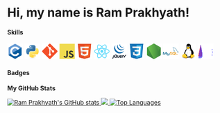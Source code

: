 # Hi, my name is Ram Prakhyath!

#### Skills

<p align="left">
    <a href="https://docs.microsoft.com/en-us/cpp/?view=msvc-170" target="_blank" rel="noreferrer"><img src="./icons/c-original.svg" width="36" height="36" alt="C" /></a>
    <a href="https://www.python.org/" target="_blank" rel="noreferrer"><img src="./icons/python-original.svg" width="36" height="36" alt="Python" /></a>
    <a href="https://git-scm.com/" target="_blank" rel="noreferrer"><img src="./icons/git-original.svg" width="36" height="36" alt="Git" /></a>
    <a href="https://developer.mozilla.org/en-US/docs/Web/JavaScript" target="_blank" rel="noreferrer"><img src="./icons/javascript-original.svg" width="36" height="36" alt="JavaScript" /></a>
    <a href="https://developer.mozilla.org/en-US/docs/Glossary/HTML5" target="_blank" rel="noreferrer"><img src="./icons/html5-original.svg" width="36" height="36" alt="HTML5" /></a>
    <a href="https://reactjs.org/" target="_blank" rel="noreferrer"><img src="./icons/react-original.svg" width="36" height="36" alt="React" /></a>
    <a href="https://jquery.com/" target="_blank" rel="noreferrer"><img src="./icons/jquery-original.svg" width="36" height="36" alt="JQuery" /></a>
    <a href="https://www.w3.org/TR/CSS/#css" target="_blank" rel="noreferrer"><img src="./icons/css3-original.svg" width="36" height="36" alt="CSS3" /></a>
    <a href="https://nodejs.org/en/" target="_blank" rel="noreferrer"><img src="./icons/nodejs-original.svg" width="36" height="36" alt="NodeJS" /></a>
    <a href="https://www.mysql.com/" target="_blank" rel="noreferrer"><img src="./icons/mysql-original.svg" width="36" height="36" alt="MySQL" /></a>
    <a href="https://www.linux.org" target="_blank" rel="noreferrer"><img src="./icons/linux-original.svg" width="36" height="36" alt="Linux" /></a>
    <a href="https://www.endeavouros.com" target="_blank" rel="noreferrer"><img src="./icons/endeavouros.svg" width="36" height="36" alt="EndeavourOS" /></a>
</p>

#### Badges

<b>My GitHub Stats</b>

<a href="http://www.github.com/RamPrakhyath05">
    <img src="https://github-readme-stats.vercel.app/api?username=RamPrakhyath05&show_icons=true&hide=&count_private=true&title_color=0891b2&text_color=ffffff&icon_color=0891b2&bg_color=1c1917&hide_border=true&show_icons=true" alt="Ram Prakhyath's GitHub stats" />
</a>

<a href="http://www.github.com/RamPrakhyath05">
    <img src="https://github-readme-streak-stats.herokuapp.com/?user=RamPrakhyath05&stroke=ffffff&background=1c1917&ring=0891b2&fire=0891b2&currStreakNum=ffffff&currStreakLabel=0891b2&sideNums=ffffff&sideLabels=ffffff&dates=ffffff&hide_border=true" />
</a>

<a href="https://github.com/RamPrakhyath05" align="left">
    <img src="https://github-readme-stats.vercel.app/api/top-langs/?username=RamPrakhyath05&langs_count=10&title_color=0891b2&text_color=ffffff&icon_color=0891b2&bg_color=1c1917&hide_border=true&locale=en&custom_title=Top%20%Languages" alt="Top Languages" />
</a>
